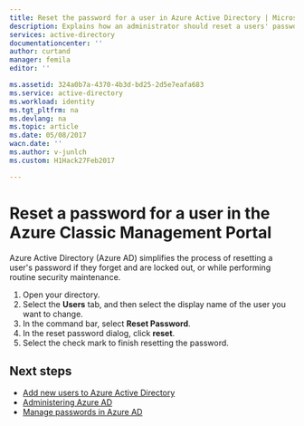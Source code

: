 ```yaml
---
title: Reset the password for a user in Azure Active Directory | Microsoft Docs
description: Explains how an administrator should reset a users' password in an Azure Active Directory.
services: active-directory
documentationcenter: ''
author: curtand
manager: femila
editor: ''

ms.assetid: 324a0b7a-4370-4b3d-bd25-2d5e7eafa683
ms.service: active-directory
ms.workload: identity
ms.tgt_pltfrm: na
ms.devlang: na
ms.topic: article
ms.date: 05/08/2017
wacn.date: ''
ms.author: v-junlch
ms.custom: H1Hack27Feb2017

---
```

# Reset a password for a user in the Azure Classic Management Portal

Azure Active Directory (Azure AD) simplifies the process of resetting a user's password if they forget and are locked out, or while performing routine security maintenance. 

1. Open your directory.
2. Select the **Users** tab, and then select the display name of the user you want to change.
3. In the command bar, select **Reset Password**.
4. In the reset password dialog, click **reset**.
5. Select the check mark to finish resetting the password.

## Next steps
- [Add new users to Azure Active Directory](./active-directory-create-users.md)
- [Administering Azure AD](./active-directory-administer.md)
- [Manage passwords in Azure AD](./active-directory-manage-passwords.md)